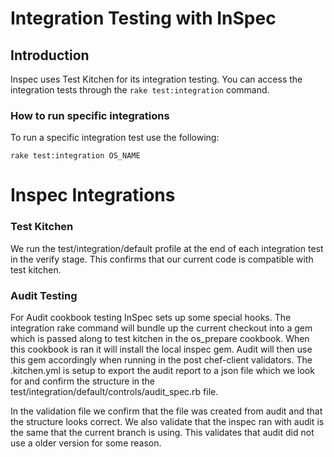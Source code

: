 # Integration Testing with InSpec

## Introduction

Inspec uses Test Kitchen for its integration testing. You can access the integration tests through the `rake test:integration` command.

### How to run specific integrations

To run a specific integration test use the following:

`rake test:integration OS_NAME`

# Inspec Integrations

### Test Kitchen

We run the test/integration/default profile at the end of each integration test in the verify stage. This confirms that our current code is compatible with test kitchen.

### Audit Testing

For Audit cookbook testing InSpec sets up some special hooks. The integration rake command will bundle up the current checkout into a gem which is passed along to test kitchen in the os_prepare cookbook. When this cookbook is ran it will install the local inspec gem. Audit will then use this gem accordingly when running in the post chef-client validators. The .kitchen.yml is setup to export the audit report to a json file which we look for and confirm the structure in the test/integration/default/controls/audit_spec.rb file.

In the validation file we confirm that the file was created from audit and that the structure looks correct. We also validate that the inspec ran with audit is the same that the current branch is using. This validates that audit did not use a older version for some reason.

